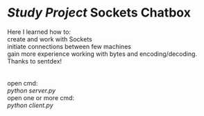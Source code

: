 # *Study Project* Sockets Chatbox

Here I learned how to: <br />create and work with Sockets <br />initiate connections between few machines <br />gain more experience working with bytes and encoding/decoding.
<br />Thanks to sentdex!
<br /><br /><br />
open cmd:<br />
  *python server.py*
<br />open one or more cmd:<br />
  *python client.py*
